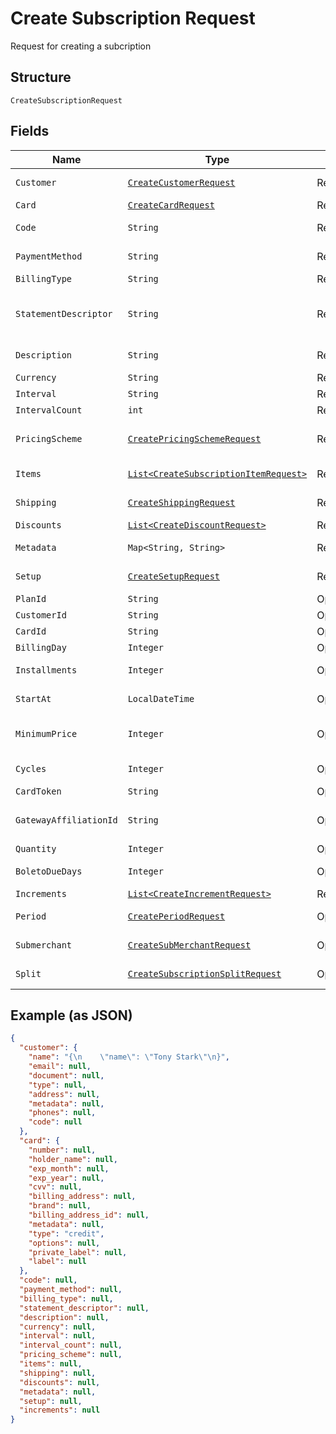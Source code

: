 
# Create Subscription Request

Request for creating a subcription

## Structure

`CreateSubscriptionRequest`

## Fields

| Name | Type | Tags | Description | Getter | Setter |
|  --- | --- | --- | --- | --- | --- |
| `Customer` | [`CreateCustomerRequest`](/doc/models/create-customer-request.md) | Required | Customer | CreateCustomerRequest getCustomer() | setCustomer(CreateCustomerRequest customer) |
| `Card` | [`CreateCardRequest`](/doc/models/create-card-request.md) | Required | Card | CreateCardRequest getCard() | setCard(CreateCardRequest card) |
| `Code` | `String` | Required | Subscription code | String getCode() | setCode(String code) |
| `PaymentMethod` | `String` | Required | Payment method | String getPaymentMethod() | setPaymentMethod(String paymentMethod) |
| `BillingType` | `String` | Required | Billing type | String getBillingType() | setBillingType(String billingType) |
| `StatementDescriptor` | `String` | Required | Statement descriptor for credit card subscriptions | String getStatementDescriptor() | setStatementDescriptor(String statementDescriptor) |
| `Description` | `String` | Required | Subscription description | String getDescription() | setDescription(String description) |
| `Currency` | `String` | Required | Currency | String getCurrency() | setCurrency(String currency) |
| `Interval` | `String` | Required | Interval | String getInterval() | setInterval(String interval) |
| `IntervalCount` | `int` | Required | Interval count | int getIntervalCount() | setIntervalCount(int intervalCount) |
| `PricingScheme` | [`CreatePricingSchemeRequest`](/doc/models/create-pricing-scheme-request.md) | Required | Subscription pricing scheme | CreatePricingSchemeRequest getPricingScheme() | setPricingScheme(CreatePricingSchemeRequest pricingScheme) |
| `Items` | [`List<CreateSubscriptionItemRequest>`](/doc/models/create-subscription-item-request.md) | Required | Subscription items | List<CreateSubscriptionItemRequest> getItems() | setItems(List<CreateSubscriptionItemRequest> items) |
| `Shipping` | [`CreateShippingRequest`](/doc/models/create-shipping-request.md) | Required | Shipping | CreateShippingRequest getShipping() | setShipping(CreateShippingRequest shipping) |
| `Discounts` | [`List<CreateDiscountRequest>`](/doc/models/create-discount-request.md) | Required | Discounts | List<CreateDiscountRequest> getDiscounts() | setDiscounts(List<CreateDiscountRequest> discounts) |
| `Metadata` | `Map<String, String>` | Required | Metadata | Map<String, String> getMetadata() | setMetadata(Map<String, String> metadata) |
| `Setup` | [`CreateSetupRequest`](/doc/models/create-setup-request.md) | Required | Setup data | CreateSetupRequest getSetup() | setSetup(CreateSetupRequest setup) |
| `PlanId` | `String` | Optional | Plan id | String getPlanId() | setPlanId(String planId) |
| `CustomerId` | `String` | Optional | Customer id | String getCustomerId() | setCustomerId(String customerId) |
| `CardId` | `String` | Optional | Card id | String getCardId() | setCardId(String cardId) |
| `BillingDay` | `Integer` | Optional | Billing day | Integer getBillingDay() | setBillingDay(Integer billingDay) |
| `Installments` | `Integer` | Optional | Number of installments | Integer getInstallments() | setInstallments(Integer installments) |
| `StartAt` | `LocalDateTime` | Optional | Subscription start date | LocalDateTime getStartAt() | setStartAt(LocalDateTime startAt) |
| `MinimumPrice` | `Integer` | Optional | Subscription minimum price | Integer getMinimumPrice() | setMinimumPrice(Integer minimumPrice) |
| `Cycles` | `Integer` | Optional | Number of cycles | Integer getCycles() | setCycles(Integer cycles) |
| `CardToken` | `String` | Optional | Card token | String getCardToken() | setCardToken(String cardToken) |
| `GatewayAffiliationId` | `String` | Optional | Gateway Affiliation code | String getGatewayAffiliationId() | setGatewayAffiliationId(String gatewayAffiliationId) |
| `Quantity` | `Integer` | Optional | Quantity | Integer getQuantity() | setQuantity(Integer quantity) |
| `BoletoDueDays` | `Integer` | Optional | Days until boleto expires | Integer getBoletoDueDays() | setBoletoDueDays(Integer boletoDueDays) |
| `Increments` | [`List<CreateIncrementRequest>`](/doc/models/create-increment-request.md) | Required | Increments | List<CreateIncrementRequest> getIncrements() | setIncrements(List<CreateIncrementRequest> increments) |
| `Period` | [`CreatePeriodRequest`](/doc/models/create-period-request.md) | Optional | - | CreatePeriodRequest getPeriod() | setPeriod(CreatePeriodRequest period) |
| `Submerchant` | [`CreateSubMerchantRequest`](/doc/models/create-sub-merchant-request.md) | Optional | SubMerchant | CreateSubMerchantRequest getSubmerchant() | setSubmerchant(CreateSubMerchantRequest submerchant) |
| `Split` | [`CreateSubscriptionSplitRequest`](/doc/models/create-subscription-split-request.md) | Optional | Subscription's split | CreateSubscriptionSplitRequest getSplit() | setSplit(CreateSubscriptionSplitRequest split) |

## Example (as JSON)

```json
{
  "customer": {
    "name": "{\n    \"name\": \"Tony Stark\"\n}",
    "email": null,
    "document": null,
    "type": null,
    "address": null,
    "metadata": null,
    "phones": null,
    "code": null
  },
  "card": {
    "number": null,
    "holder_name": null,
    "exp_month": null,
    "exp_year": null,
    "cvv": null,
    "billing_address": null,
    "brand": null,
    "billing_address_id": null,
    "metadata": null,
    "type": "credit",
    "options": null,
    "private_label": null,
    "label": null
  },
  "code": null,
  "payment_method": null,
  "billing_type": null,
  "statement_descriptor": null,
  "description": null,
  "currency": null,
  "interval": null,
  "interval_count": null,
  "pricing_scheme": null,
  "items": null,
  "shipping": null,
  "discounts": null,
  "metadata": null,
  "setup": null,
  "increments": null
}
```

